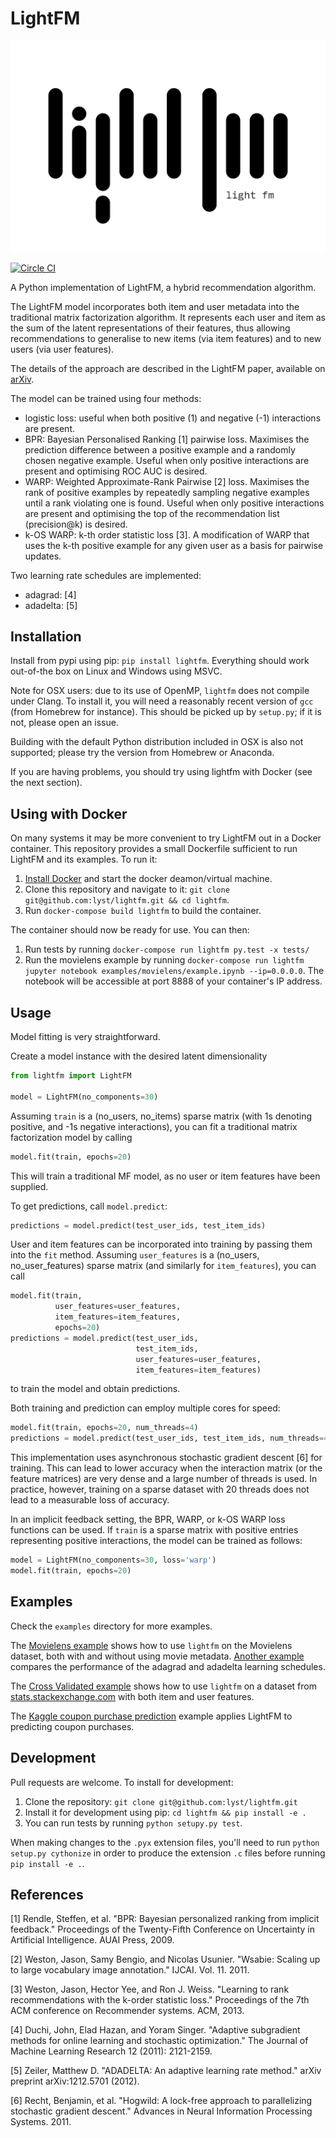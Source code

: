 # LightFM

![LightFM logo](lightfm.png)

[![Circle CI](https://circleci.com/gh/lyst/lightfm.svg?style=svg)](https://circleci.com/gh/lyst/lightfm)

A Python implementation of LightFM, a hybrid recommendation algorithm.

The LightFM model incorporates both item and user metadata into the traditional matrix factorization algorithm. It represents each user and item as the sum of the latent representations of their features, thus allowing recommendations to generalise to new items (via item features) and to new users (via user features).

The details of the approach are described in the LightFM paper, available on [arXiv](http://arxiv.org/abs/1507.08439).

The model can be trained using four methods:

- logistic loss: useful when both positive (1) and negative (-1) interactions
                 are present.
- BPR: Bayesian Personalised Ranking [1] pairwise loss. Maximises the
       prediction difference between a positive example and a randomly
       chosen negative example. Useful when only positive interactions
       are present and optimising ROC AUC is desired.
- WARP: Weighted Approximate-Rank Pairwise [2] loss. Maximises
        the rank of positive examples by repeatedly sampling negative
        examples until a rank violating one is found. Useful when only
        positive interactions are present and optimising the top of
        the recommendation list (precision@k) is desired.
- k-OS WARP: k-th order statistic loss [3]. A modification of WARP that uses the k-th
             positive example for any given user as a basis for pairwise updates.

Two learning rate schedules are implemented:
- adagrad: [4]
- adadelta: [5]

## Installation
Install from pypi using pip: `pip install lightfm`. Everything should work out-of-the box on Linux and Windows using MSVC.

Note for OSX users: due to its use of OpenMP, `lightfm` does not compile under Clang. To install it, you will need a reasonably recent version of `gcc` (from Homebrew for instance). This should be picked up by `setup.py`; if it is not, please open an issue.

Building with the default Python distribution included in OSX is also not supported; please try the version from Homebrew or Anaconda.

If you are having problems, you should try using lightfm with Docker (see the next section).

## Using with Docker
On many systems it may be more convenient to try LightFM out in a Docker container. This repository provides a small Dockerfile sufficient to run LightFM and its examples. To run it:

1. [Install Docker](https://docs.docker.com/compose/install/) and start the docker deamon/virtual machine.
2. Clone this repository and navigate to it: `git clone git@github.com:lyst/lightfm.git && cd lightfm`.
3. Run `docker-compose build lightfm` to build the container.

The container should now be ready for use. You can then:

1. Run tests by running `docker-compose run lightfm py.test -x tests/`
2. Run the movielens example by running `docker-compose run lightfm jupyter notebook examples/movielens/example.ipynb --ip=0.0.0.0`. The notebook will be accessible at port 8888 of your container's IP address.

## Usage
Model fitting is very straightforward.

Create a model instance with the desired latent dimensionality
```python
from lightfm import LightFM

model = LightFM(no_components=30)
```

Assuming `train` is a (no_users, no_items) sparse matrix (with 1s denoting positive, and -1s negative interactions), you can fit a traditional matrix factorization model by calling
```python
model.fit(train, epochs=20)
```
This will train a traditional MF model, as no user or item features have been supplied.

To get predictions, call `model.predict`:
```python
predictions = model.predict(test_user_ids, test_item_ids)
```

User and item features can be incorporated into training by passing them into the `fit` method. Assuming `user_features` is a (no_users, no_user_features) sparse matrix (and similarly for `item_features`), you can call
```python
model.fit(train,
          user_features=user_features,
          item_features=item_features,
          epochs=20)
predictions = model.predict(test_user_ids,
                            test_item_ids,
                            user_features=user_features,
                            item_features=item_features)
```
to train the model and obtain predictions.

Both training and prediction can employ multiple cores for speed:
```python
model.fit(train, epochs=20, num_threads=4)
predictions = model.predict(test_user_ids, test_item_ids, num_threads=4)
```

This implementation uses asynchronous stochastic gradient descent [6] for training. This can lead to lower accuracy when the interaction matrix (or the feature matrices) are very dense and a large number of threads is used. In practice, however, training on a sparse dataset with 20 threads does not lead to a measurable loss of accuracy.

In an implicit feedback setting, the BPR, WARP, or k-OS WARP loss functions can be used. If `train` is a sparse matrix with positive entries representing positive interactions, the model can be trained as follows:
```python
model = LightFM(no_components=30, loss='warp')
model.fit(train, epochs=20)
```

## Examples

Check the `examples` directory for more examples.

The [Movielens example](/examples/movielens/example.ipynb) shows how to use `lightfm` on the Movielens dataset, both with and without using movie metadata. [Another example](/examples/movielens/learning_schedules.ipynb) compares the performance of the adagrad and adadelta learning schedules.

The [Cross Validated example](/examples/crossvalidated/example.ipynb) shows how to use `lightfm` on a dataset from [stats.stackexchange.com](http://stats.stackexchange.com) with both item and user features.

The [Kaggle coupon purchase prediction](https://github.com/tdeboissiere/Kaggle/blob/master/Ponpare/ponpare_lightfm.ipynb) example applies LightFM to predicting coupon purchases.

## Development
Pull requests are welcome. To install for development:

1. Clone the repository: `git clone git@github.com:lyst/lightfm.git`
2. Install it for development using pip: `cd lightfm && pip install -e .`
3. You can run tests by running `python setupy.py test`.

When making changes to the `.pyx` extension files, you'll need to run `python setup.py cythonize` in order to produce the extension `.c` files before running `pip install -e .`.

## References
[1] Rendle, Steffen, et al. "BPR: Bayesian personalized ranking from implicit feedback."
Proceedings of the Twenty-Fifth Conference on Uncertainty in Artificial
Intelligence. AUAI Press, 2009.

[2] Weston, Jason, Samy Bengio, and Nicolas Usunier. "Wsabie: Scaling up to large
vocabulary image annotation." IJCAI. Vol. 11. 2011.

[3] Weston, Jason, Hector Yee, and Ron J. Weiss. "Learning to rank recommendations with
the k-order statistic loss." Proceedings of the 7th ACM conference on Recommender systems. ACM, 2013.

[4] Duchi, John, Elad Hazan, and Yoram Singer. "Adaptive subgradient methods
for online learning and stochastic optimization." The Journal of Machine Learning Research 12 (2011): 2121-2159.

[5] Zeiler, Matthew D. "ADADELTA: An adaptive learning rate method."
arXiv preprint arXiv:1212.5701 (2012).

[6] Recht, Benjamin, et al. "Hogwild: A lock-free approach to parallelizing stochastic gradient descent." Advances in Neural Information Processing Systems. 2011.